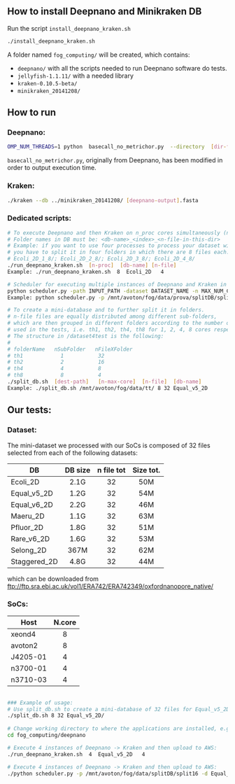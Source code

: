 ## How to install Deepnano and Minikraken DB

Run the script `install_deepnano_kraken.sh`

```sh
./install_deepnano_kraken.sh
```

A folder named `fog_computing/` will be created, which contains:
- `deepnano/` with all the scripts needed to run Deepnano software do tests.
- `jellyfish-1.1.11/` with a needed library
- `kraken-0.10.5-beta/`
- `minikraken_20141208/`

## How to run
### Deepnano:

```sh
OMP_NUM_THREADS=1 python  basecall_no_metrichor.py  --directory  [dir-fast5-file]  --output [output-name].fasta
```
`basecall_no_metrichor.py`, originally from Deepnano, has been modified in order to output execution time.

### Kraken:

```sh
./kraken --db ../minikraken_20141208/ [deepnano-output].fasta
```
### Dedicated scripts:

```sh
# To execute Deepnano and then Kraken on n_proc cores simultaneously (n_proc must be equal to the number of folders in DB)
# Folder names in DB must be: <db-name>_<index>_<n-file-in-this-dir>
# Example: if you want to use four processes to process your dataset with 32 files in total,
# you have to split it in four folders in which there are 8 files each. So you'll have:
# Ecoli_2D_1_8/; Ecoli_2D_2_8/; Ecoli_2D_3_8/; Ecoli_2D_4_8/ 
./run_deepnano_kraken.sh  [n-proc]  [db-name] [n-file]
Example: ./run_deepnano_kraken.sh  8  Ecoli_2D   4

# Scheduler for executing multiple instances of Deepnano and Kraken in parallel, feeding a queue and preparing .js file for AWS
python scheduler.py -path INPUT_PATH -dataset DATASET_NAME -n MAX_NUM_CORE
Example: python scheduler.py -p /mnt/avoton/fog/data/prova/splitDB/split8 -d Ecoli -n 8 

# To create a mini-database and to further split it in folders.
# n-file files are equally distributed among different sub-folders,
# which are then grouped in different folders according to the number of cores
# used in the tests, i.e. th1, th2, th4, th8 for 1, 2, 4, 8 cores respectively.
# The structure in /dataset4test is the following:
#
# folderName   nSubFolder   nFileXFolder
# th1            1           32        
# th2            2           16
# th4            4           8
# th8            8           4
./split_db.sh  [dest-path]   [n-max-core]  [n-file]  [db-name]
Example: ./split_db.sh /mnt/avoton/fog/data/tt/ 8 32 Equal_v5_2D

```

## Our tests:
### Dataset:

The mini-dataset we processed with our SoCs is composed of 32 files selected from each of the following datasets:

| DB           |   DB size  | n file tot |  Size tot.  |
| ------------ | :--------: | :--------: | :---------: |
| Ecoli_2D     |    2.1G    |     32     |     50M     |
| Equal_v5_2D  |    1.2G    |     32     |     54M     |
| Equal_v6_2D  |    2.2G    |     32     |     46M     |
| Maeru_2D     |    1.1G    |     32     |     63M     |
| Pfluor_2D    |    1.8G    |     32     |     51M     |
| Rare_v6_2D   |    1.6G    |     32     |     53M     |
| Selong_2D    |    367M    |     32     |     62M     |
| Staggered_2D |    4.8G    |     32     |     44M     |

which can be downloaded from ftp://ftp.sra.ebi.ac.uk/vol1/ERA742/ERA742349/oxfordnanopore_native/


### SoCs:

| Host     |   N.core  | 
| -------- | :-------: | 
| xeond4   |     8     | 
| avoton2  |     8     | 
| J4205-01 |     4     | 
| n3700-01 |     4     | 
| n3710-03 |     4     | 


```sh
    
### Example of usage:
# Use split_db.sh to create a mini-database of 32 files for Equal_v5_2D.
./split_db.sh 8 32 Equal_v5_2D/
    
# Change working directory to where the applications are installed, e.g.
cd fog_computing/deepnano

# Execute 4 instances of Deepnano -> Kraken and then upload to AWS:
./run_deepnano_kraken.sh  4  Equal_v5_2D   4

# Execute 4 instances of Deepnano -> Kraken and then upload to AWS:
./python scheduler.py -p /mnt/avoton/fog/data/splitDB/split16 -d Equal_v5_2D -n 4
```
